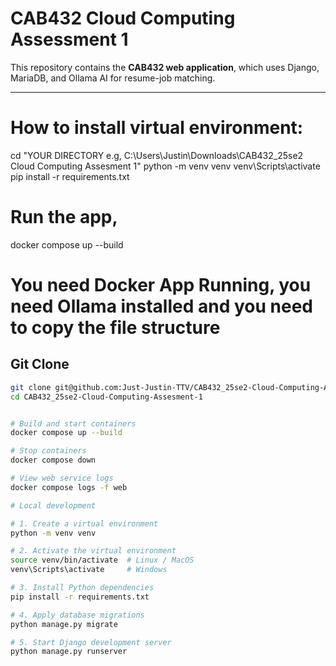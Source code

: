 # CAB432 Cloud Computing Assessment 1

<!-- This README provides instructions for running the CAB432 web application
     both locally and using Docker Compose, along with environment variables
     and quick notes for developers. -->

This repository contains the **CAB432 web application**, which uses Django, MariaDB, and Ollama AI for resume-job matching.

---

# How to install virtual environment:

cd "YOUR DIRECTORY e.g, C:\Users\Justin\Downloads\CAB432_25se2 Cloud Computing Assesment 1"
python -m venv venv
venv\Scripts\activate
pip install -r requirements.txt


# Run the app, 
docker compose up --build

# You need Docker App Running, you need Ollama installed and you need to copy the file structure

## Git Clone

```bash
git clone git@github.com:Just-Justin-TTV/CAB432_25se2-Cloud-Computing-Assesment-1.git
cd CAB432_25se2-Cloud-Computing-Assesment-1


# Build and start containers
docker compose up --build

# Stop containers
docker compose down

# View web service logs
docker compose logs -f web

# Local development

# 1. Create a virtual environment
python -m venv venv

# 2. Activate the virtual environment
source venv/bin/activate  # Linux / MacOS
venv\Scripts\activate     # Windows

# 3. Install Python dependencies
pip install -r requirements.txt

# 4. Apply database migrations
python manage.py migrate

# 5. Start Django development server
python manage.py runserver
